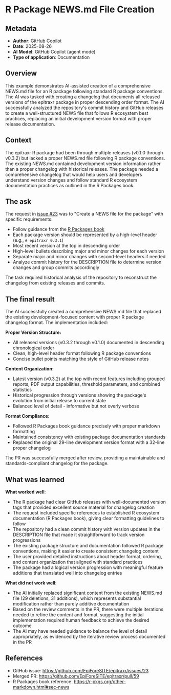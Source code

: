 # R Package NEWS.md File Creation

## Metadata

- **Author**: GitHub Copilot
- **Date**: 2025-08-26
- **AI Model**: GitHub Copilot (agent mode)
- **Type of application**: Documentation

## Overview

This example demonstrates AI-assisted creation of a comprehensive NEWS.md file for an R package following standard R package conventions. The AI was tasked with creating a changelog that documents all released versions of the epitraxr package in proper descending order format. The AI successfully analyzed the repository's commit history and GitHub releases to create a well-structured NEWS file that follows R ecosystem best practices, replacing an initial development version format with proper release documentation.

## Context

The epitraxr R package had been through multiple releases (v0.1.0 through v0.3.2) but lacked a proper NEWS.md file following R package conventions. The existing NEWS.md contained development version information rather than a proper changelog with historical releases. The package needed a comprehensive changelog that would help users and developers understand version changes and follow standard R ecosystem documentation practices as outlined in the R Packages book.

## The ask

The request in [issue #23](https://github.com/EpiForeSITE/epitraxr/issues/23) was to "Create a NEWS file for the package" with specific requirements:

- Follow guidance from the [R Packages book](https://r-pkgs.org/other-markdown.html#sec-news)
- Each package version should be represented by a high-level header (e.g., `# epitraxr 0.3.1`)
- Most recent version at the top in descending order
- High-level bullets describing major and minor changes for each version
- Separate major and minor changes with second-level headers if needed
- Analyze commit history for the DESCRIPTION file to determine version changes and group commits accordingly

The task required historical analysis of the repository to reconstruct the changelog from existing releases and commits.

## The final result

The AI successfully created a comprehensive NEWS.md file that replaced the existing development-focused content with proper R package changelog format. The implementation included:

**Proper Version Structure:**
- All released versions (v0.3.2 through v0.1.0) documented in descending chronological order
- Clean, high-level header format following R package conventions
- Concise bullet points matching the style of GitHub release notes

**Content Organization:**
- Latest version (v0.3.2) at the top with recent features including grouped reports, PDF output capabilities, threshold parameters, and combined statistics
- Historical progression through versions showing the package's evolution from initial release to current state
- Balanced level of detail - informative but not overly verbose

**Format Compliance:**
- Followed R Packages book guidance precisely with proper markdown formatting
- Maintained consistency with existing package documentation standards
- Replaced the original 29-line development version format with a 32-line proper changelog

The PR was successfully merged after review, providing a maintainable and standards-compliant changelog for the package.

## What was learned

**What worked well**: 
- The R package had clear GitHub releases with well-documented version tags that provided excellent source material for changelog creation
- The request included specific references to established R ecosystem documentation (R Packages book), giving clear formatting guidelines to follow
- The repository had a clean commit history with version updates in the DESCRIPTION file that made it straightforward to track version progressions
- The existing package structure and documentation followed R package conventions, making it easier to create consistent changelog content
- The user provided detailed instructions about header format, ordering, and content organization that aligned with standard practices
- The package had a logical version progression with meaningful feature additions that translated well into changelog entries

**What did not work well**: 
- The AI initially replaced significant content from the existing NEWS.md file (29 deletions, 31 additions), which represents substantial modification rather than purely additive documentation
- Based on the review comments in the PR, there were multiple iterations needed to refine the content and format, suggesting the initial implementation required human feedback to achieve the desired outcome
- The AI may have needed guidance to balance the level of detail appropriately, as evidenced by the iterative review process documented in the PR

## References

- GitHub issue: <https://github.com/EpiForeSITE/epitraxr/issues/23>
- Merged PR: <https://github.com/EpiForeSITE/epitraxr/pull/59>
- R Packages book reference: <https://r-pkgs.org/other-markdown.html#sec-news>